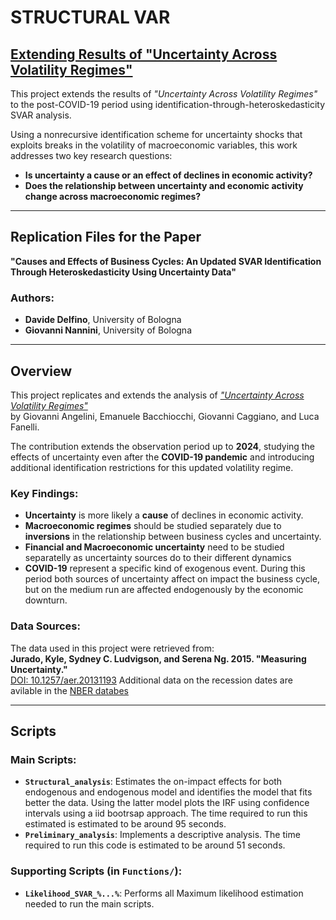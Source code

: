 # **STRUCTURAL VAR**

## [**Extending Results of "Uncertainty Across Volatility Regimes"**]( https://doi.org/10.1002/jae.2672)  

This project extends the results of *"Uncertainty Across Volatility Regimes"* to the post-COVID-19 period using identification-through-heteroskedasticity SVAR analysis.

Using a nonrecursive identification scheme for uncertainty shocks that exploits breaks in the volatility of macroeconomic variables, this work addresses two key research questions:  
- **Is uncertainty a cause or an effect of declines in economic activity?**  
- **Does the relationship between uncertainty and economic activity change across macroeconomic regimes?**

---

## **Replication Files for the Paper**

**"Causes and Effects of Business Cycles: An Updated SVAR Identification Through Heteroskedasticity Using Uncertainty Data"**

### **Authors:**  
- **Davide Delfino**, University of Bologna  
- **Giovanni Nannini**, University of Bologna  

---

## **Overview**

This project replicates and extends the analysis of [*"Uncertainty Across Volatility Regimes"*]( https://doi.org/10.1002/jae.2672)  
by Giovanni Angelini, Emanuele Bacchiocchi, Giovanni Caggiano, and Luca Fanelli.  

The contribution extends the observation period up to **2024**, studying the effects of uncertainty even after the **COVID-19 pandemic** and introducing additional identification restrictions for this updated volatility regime. 

### **Key Findings:**  
- **Uncertainty** is more likely a **cause** of declines in economic activity.  
- **Macroeconomic regimes** should be studied separately due to **inversions** in the relationship between business cycles and uncertainty.  
- **Financial and Macroeconomic uncertainty** need to be studied separatelly as uncertainty sources do to their different dynamics
- **COVID-19** represent a specific kind of exogenous event. During this period both sources of uncertainty affect on impact the business cycle, but on the medium run are affected endogenously by the economic downturn.

### **Data Sources:**  
The data used in this project were retrieved from:  
**Jurado, Kyle, Sydney C. Ludvigson, and Serena Ng. 2015. "Measuring Uncertainty."**  
[DOI: 10.1257/aer.20131193](https://www.sydneyludvigson.com/macro-and-financial-uncertainty-indexes)
Additional data on the recession dates are avilable in the [NBER databes](https://www.nber.org/research/business-cycle-dating)

---

## **Scripts**

### **Main Scripts:**  
- **`Structural_analysis`**: Estimates the on-impact effects for both endogenous and endogenous model and identifies the model that fits better the data. Using the latter model plots the IRF using confidence intervals using a iid bootrsap approach. The time required to run this estimated is estimated to be around 95 seconds.
- **`Preliminary_analysis`**: Implements a descriptive analysis. The time required to run this code is estimated to be around 51 seconds.

### **Supporting Scripts (in `Functions/`):**  
- **`Likelihood_SVAR_%...%`**: Performs all Maximum likelihood estimation needed to run the main scripts.  